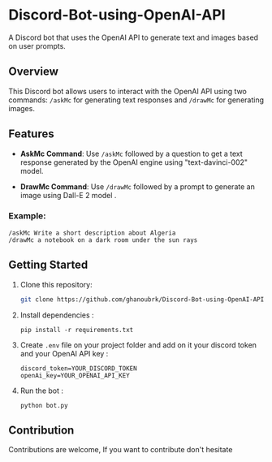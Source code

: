 # Discord-Bot-using-OpenAI-API

A Discord bot that uses the OpenAI API to generate text and images based on user prompts.

## Overview

This Discord bot allows users to interact with the OpenAI API using two commands: `/askMc` for generating text responses and `/drawMc` for generating images.

## Features

- **AskMc Command**: Use `/askMc` followed by a question to get a text response generated by the OpenAI engine using "text-davinci-002" model.

- **DrawMc Command**: Use `/drawMc` followed by a prompt to generate an image using Dall-E 2 model .

### Example:
```shell
/askMc Write a short description about Algeria
/drawMc a notebook on a dark room under the sun rays
```

## Getting Started

1. Clone this repository:
   ```bash
   git clone https://github.com/ghanoubrk/Discord-Bot-using-OpenAI-API
   ```
2. Install dependencies :
   ```shell
   pip install -r requirements.txt
   ```
3. Create `.env` file on your project folder and add on it your discord token and your OpenAI API key :
   ```shell
   discord_token=YOUR_DISCORD_TOKEN
   openAi_key=YOUR_OPENAI_API_KEY
   ```
4. Run the bot :
   ```shell
   python bot.py
   ```
## Contribution
Contributions are welcome, If you want to contribute don't hesitate
    
